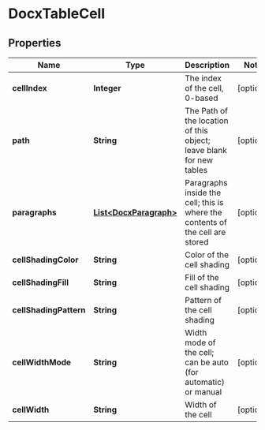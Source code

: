 
# DocxTableCell

## Properties
Name | Type | Description | Notes
------------ | ------------- | ------------- | -------------
**cellIndex** | **Integer** | The index of the cell, 0-based |  [optional]
**path** | **String** | The Path of the location of this object; leave blank for new tables |  [optional]
**paragraphs** | [**List&lt;DocxParagraph&gt;**](DocxParagraph.md) | Paragraphs inside the cell; this is where the contents of the cell are stored |  [optional]
**cellShadingColor** | **String** | Color of the cell shading |  [optional]
**cellShadingFill** | **String** | Fill of the cell shading |  [optional]
**cellShadingPattern** | **String** | Pattern of the cell shading |  [optional]
**cellWidthMode** | **String** | Width mode of the cell; can be auto (for automatic) or manual |  [optional]
**cellWidth** | **String** | Width of the cell |  [optional]



